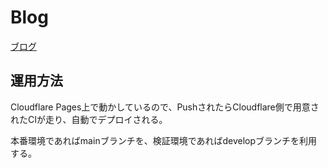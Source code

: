 # Blog

[ブログ](https://wgdp.dev)

## 運用方法

Cloudflare Pages上で動かしているので、PushされたらCloudflare側で用意されたCIが走り、自動でデプロイされる。

本番環境であればmainブランチを、検証環境であればdevelopブランチを利用する。
